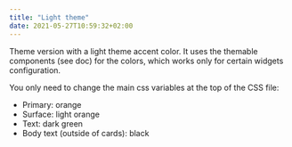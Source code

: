 ```yaml
---
title: "Light theme"
date: 2021-05-27T10:59:32+02:00
---
```


Theme version with a light theme accent color. It uses the themable components (see doc) for the colors, which works only for certain widgets configuration.

You only need to change the main css variables at the top of the CSS file:
* Primary: orange
* Surface: light orange
* Text: dark green
* Body text (outside of cards): black
